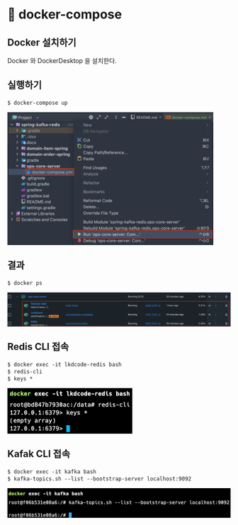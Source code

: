 # 🐳 docker-compose

## Docker 설치하기

Docker 와 DockerDesktop 을 설치한다.

## 실행하기

```shell
$ docker-compose up
```

<img src="../../image/docker/ops-1.png" align="center" height="300"/>

## 결과

```shell
$ docker ps
```

<img src="../../image/docker/ops-2.png" align="center"/>

## Redis CLI 접속

```shell
$ docker exec -it lkdcode-redis bash
$ redis-cli
$ keys *
```

<img src="../../image/docker/ops-3.png" align="center"/>

## Kafak CLI 접속

```shell
$ docker exec -it kafka bash
$ kafka-topics.sh --list --bootstrap-server localhost:9092
```

<img src="../../image/docker/ops-4.png" align="center" width="600"/>